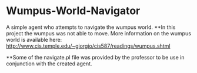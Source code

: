 # Wumpus-World-Navigator

A simple agent who attempts to navigate the wumpus world. **In this project the wumpus was not able to move. 
More information on the wumpus world is available here: http://www.cis.temple.edu/~giorgio/cis587/readings/wumpus.shtml


**Some of the navigate.pl file was provided by the professor to be use in conjunction with the created agent.
